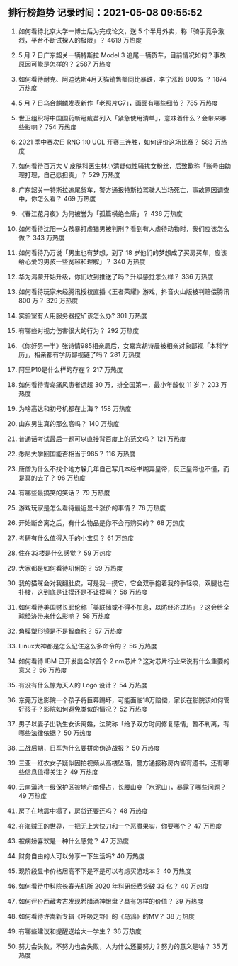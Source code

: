 
## 排行榜趋势 记录时间：2021-05-08 09:55:52
  
  1. 如何看待北京大学一博士后为完成论文，送 5 个半月外卖，称「骑手竞争激烈，平台不断试探人的极限」？ 4619 万热度
    
  2. 5 月 7 日广东韶关一辆特斯拉 Model 3 追尾一辆货车，目前情况如何？事故原因可能是怎样的？ 2587 万热度
    
  3. 如何看待耐克、阿迪达斯4月天猫销售额同比暴跌，李宁涨超 800% ？ 1874 万热度
    
  4. 5 月 7 日乌合麒麟发表新作「老照片G7」，画面有哪些细节？ 785 万热度
    
  5. 世卫组织将中国国药新冠疫苗列入「紧急使用清单」，意味着什么？会带来哪些影响？ 754 万热度
    
  6. 2021 季中赛次日 RNG 1:0 UOL 开赛三连胜，如何评价这场比赛？ 583 万热度
    
  7. 如何看待百万大 V 皮肤科医生林小清疑似性骚扰女粉丝，后致歉称「账号由助理打理，自己愿担责」？ 529 万热度
    
  8. 广东韶关一特斯拉追尾货车，警方通报特斯拉驾驶人当场死亡，事故原因调查中，你怎么看？ 469 万热度
    
  9. 《春江花月夜》为何被誉为「孤篇横绝全唐」？ 436 万热度
    
  10. 如何看待沈阳一女孩暴打虐猫男被判刑？看到有人虐待动物时，我们应该怎么做？ 343 万热度
    
  11. 如何看待乃万说「男生也有梦想，到了 18 岁他们的梦想成了买房买车，应该给心爱的男孩一些宽容和理解」？ 340 万热度
    
  12. 华为鸿蒙开始升级，你们收到推送了吗？升级感觉怎么样？ 336 万热度
    
  13. 如何看待玩家未经腾讯授权直播《王者荣耀》游戏，抖音火山版被判赔偿腾讯 800 万？ 329 万热度
    
  14. 实验室有人用服务器挖矿该怎么办? 301 万热度
    
  15. 有哪些对视力伤害很大的行为？ 292 万热度
    
  16. 《你好另一半》张诗情985相亲局后，女嘉宾胡诗晨被相亲对象鄙视「本科学历」，相亲都有学历鄙视链了吗？ 281 万热度
    
  17. 阿里P10是什么样的存在？ 217 万热度
    
  18. 如何看待青岛痛风患者远超 30 万，排全国第一，最小年龄仅 11 岁？ 203 万热度
    
  19. 为啥高达和初号机都在上海？ 158 万热度
    
  20. 山东男生真的那么高吗？ 140 万热度
    
  21. 普通话考试最后一题可以直接背百度上的范文吗？ 121 万热度
    
  22. 悉尼大学回国能否相当于985？ 116 万热度
    
  23. 唐僧为什么不找个地方躲几年自己写几本经书糊弄皇帝，反正皇帝也不懂，而是真的去了？ 96 万热度
    
  24. 有哪些最搞笑的笑话？ 79 万热度
    
  25. 游戏玩家是怎么看待最近显卡涨价的事情？ 76 万热度
    
  26. 开始断舍离之后，有什么物品是你不会再购买的？ 68 万热度
    
  27. 考研有什么值得入手的小宝贝？ 61 万热度
    
  28. 住在33楼是什么感觉？ 59 万热度
    
  29. 大家都是如何看待巩俐的？ 59 万热度
    
  30. 我的猫咪会对我翻肚皮，可是我一摸它，它会双手抱着我的手轻咬，双腿也在扑棱，这到底是让摸还是不让摸啊？ 58 万热度
    
  31. 如何看待美国财长耶伦称「美联储或不得不加息，以防经济过热」？这会给全球经济带来什么影响？ 58 万热度
    
  32. 角膜塑形镜是不是智商税？ 57 万热度
    
  33. Linux大神都是怎么记住这么多命令的？ 56 万热度
    
  34. 如何看待 IBM 已开发出全球首个 2 nm芯片？这对芯片行业来说有什么重要的意义？ 56 万热度
    
  35. 有没有什么惊为天人的 Logo 设计？ 54 万热度
    
  36. 东莞万达影院一个孩子将巨幕踢坏，可能面临18万赔偿，家长在影院该如何管好孩子？影院如何避免类似的情况？ 52 万热度
    
  37. 男子以妻子出轨生女诉离婚，法院称「给予双方时间修复感情」暂不判离，有哪些法律依据？ 50 万热度
    
  38. 二战后期，日军为什么要拼命伪造战报？ 50 万热度
    
  39. 三亚一红衣女子疑似因拍视频从高楼坠落，警方通报称房内留有遗书，还有哪些信息值得关注？ 49 万热度
    
  40. 云南滇池一级保护区被地产商侵占，长腰山变「水泥山」，暴露了哪些问题？ 49 万热度
    
  41. 房子在地震中塌了，房贷还要还吗？ 48 万热度
    
  42. 在海贼王的世界，一把无上大快刀和一个恶魔果实，你要哪个？ 47 万热度
    
  43. 被病娇喜欢是一种什么感觉？ 47 万热度
    
  44. 财务自由的人可以分享一下生活吗? 40 万热度
    
  45. 现阶段显卡价格居高不下是不是可以考虑买游戏本？ 40 万热度
    
  46. 如何看待中科院长春光机所 2020 年科研经费突破 33 亿？ 40 万热度
    
  47. 如何评价西藏考古发现希腊酒神银盘？具有怎样的价值？ 39 万热度
    
  48. 如何看待许嵩新专辑《呼吸之野》的《乌鸦》的MV？ 38 万热度
    
  49. 有哪些建议和提醒送给大一学生？ 36 万热度
    
  50. 努力会失败，不努力也会失败，人为什么还要努力？努力的意义是啥？ 35 万热度
    